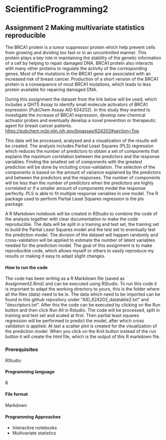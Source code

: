 # ScientificProgramming2
## Assignment 2 Making multivariate statistics reproducible 

The BRCA1 protein is a tumor suppressor protein which help prevent cells from growing and dividing too fast or in an uncontrolled manner. This protein plays a key role in maintaining the stability of the genetic information of a cell by helping to repair damaged DNA. BRCA1 protein also interacts with many other proteins to regulate the activity of the corresponding genes. Most of the mutations in the BRCA1 gene are associated with an increased risk of breast cancer. Production of a short version of the BRCA1 protein is a consequence of most BRCA1 mutations, which leads to less protein available for repairing damaged DNA.

During this assignment the dataset from the link below will be used, which includes a QHTS Assay to identify small molecule activators of BRCA1 expression (PubChem Assay AID 624202). In this study they wanted to investigate the increase of BRCA1 expression, develop new chemical activator probes and eventually develop a novel prevention or therapeutic agent for breast cancer patients. 
https://pubchem.ncbi.nlm.nih.gov/bioassay/624202#section=Top

This data will be processed, analysed and a visualization of the results will be created. The analysis includes Partial Least Squares (PLS) regression which reduces the number of predictors to obtain a set of components that explains the maximum correlation between the predictors and the response variables. Finding the smallest set of components with the greatest prediction will be done by including cross-validation. The selection of the components is based on the amount of variance explained by the predictors and between the predictors and the responses. The number of components will be less than the number of predictors when the predictors are highly correlated or if a smaller amount of components model the response perfectly. PLS is able to fit multiple response variables in one model. The R package used to perform Partial Least Squares regression is the pls package. 

A R Markdown notebook will be created in RStudio to combine the code of the analysis together with clear documentation to make the code reproducible. The data will be split in a training and test set, the training set to build the Partial Least Squares model and the test set to eventually test the prediction model. The division of the dataset will happen randomly and cross-validation will be applied to estimate the number of latent variables needed for the prediction model. 
The goal of this assignment is to make reproducible code, which allows myself or others to easily reproduce my results or making it easy to adapt slight changes. 

#### How to run the code

The code has been writing as a R Markdown file (saved as Assignment2.Rmd) and can be executed using RStudio. To run this code it is important to adapt the working directory to yours, this is the folder where all the files (data) need to be in. The data which need to be imported can be found in this github repository under "AID_624202_datatable2.txt" and "descriptors.txt". After this the code can be executed by clicking on the Run button and then click Run All in Rstudio. The code will be processed, split in training and test set and scaled at first. Then partial least squares regression will be performed to predict the model, after which cross validation is applied. At last a scatter plot is created for the visualization of the prediction model. When you click on the Knit button instead of the run button it will create the html file, which is the output of this R markdown file. 

### Prerequisites 

RStudio

#### Programming language

R

#### File format

Markdown

#### Programming Approaches
*	Interactive notebooks
*	Multivariate statistics
